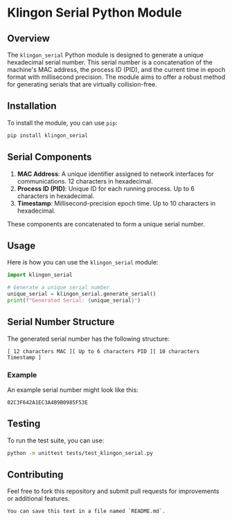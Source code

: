# Klingon Serial Python Module

## Overview

The `klingon_serial` Python module is designed to generate a unique hexadecimal serial number. This serial number is a concatenation of the machine's MAC address, the process ID (PID), and the current time in epoch format with millisecond precision. The module aims to offer a robust method for generating serials that are virtually collision-free.

## Installation

To install the module, you can use `pip`:

```bash
pip install klingon_serial
```

## Serial Components

1. **MAC Address**: A unique identifier assigned to network interfaces for communications. 12 characters in hexadecimal.
2. **Process ID (PID)**: Unique ID for each running process. Up to 6 characters in hexadecimal.
3. **Timestamp**: Millisecond-precision epoch time. Up to 10 characters in hexadecimal.

These components are concatenated to form a unique serial number.

## Usage

Here is how you can use the `klingon_serial` module:

```python
import klingon_serial

# Generate a unique serial number
unique_serial = klingon_serial.generate_serial()
print(f"Generated Serial: {unique_serial}")
```

## Serial Number Structure

The generated serial number has the following structure:

```
[ 12 characters MAC ][ Up to 6 characters PID ][ 10 characters Timestamp ]
```

### Example

An example serial number might look like this:

```
02C3F642A1EC3A4B9B0985F53E
```

## Testing

To run the test suite, you can use:

```bash
python -m unittest tests/test_klingon_serial.py
```

## Contributing

Feel free to fork this repository and submit pull requests for improvements or additional features.
```
You can save this text in a file named `README.md`.